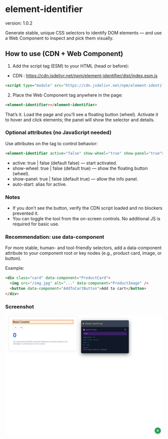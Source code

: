 # element-identifier
version: 1.0.2

Generate stable, unique CSS selectors to identify DOM elements — and use a Web Component to inspect and pick them visually.

## How to use (CDN + Web Component)

1) Add the script tag (ESM) to your HTML (head or before):
- CDN : https://cdn.jsdelivr.net/npm/element-identifier/dist/index.esm.js
```html
<script type="module" src="https://cdn.jsdelivr.net/npm/element-identifier/dist/index.esm.js"></script>
```

2) Place the Web Component tag anywhere in the page:
```html
<element-identifier></element-identifier>
```

That’s it. Load the page and you’ll see a floating button (wheel). Activate it to hover and click elements; the panel will show the selector and details.

### Optional attributes (no JavaScript needed)
Use attributes on the tag to control behavior:

```html
<element-identifier active="false" show-wheel="true" show-panel="true"></element-identifier>
```

- active: true | false (default false) — start activated.
- show-wheel: true | false (default true) — show the floating button (wheel).
- show-panel: true | false (default true) — allow the info panel.
- auto-start: alias for active.

### Notes
- If you don’t see the button, verify the CDN script loaded and no blockers prevented it.
- You can toggle the tool from the on-screen controls. No additional JS is required for basic use.

### Recommendation: use data-component
For more stable, human- and tool-friendly selectors, add a data-component attribute to your component root or key nodes (e.g., product card, image, or button).

Example:
```html
<div class="card" data-component="ProductCard">
  <img src="/img.jpg" alt="..." data-component="ProductImage" />
  <button data-component="AddToCartButton">Add to cart</button>
</div>
```


### Screenshot

![Element Identifier demo (React Counter)](examples/img.png)
